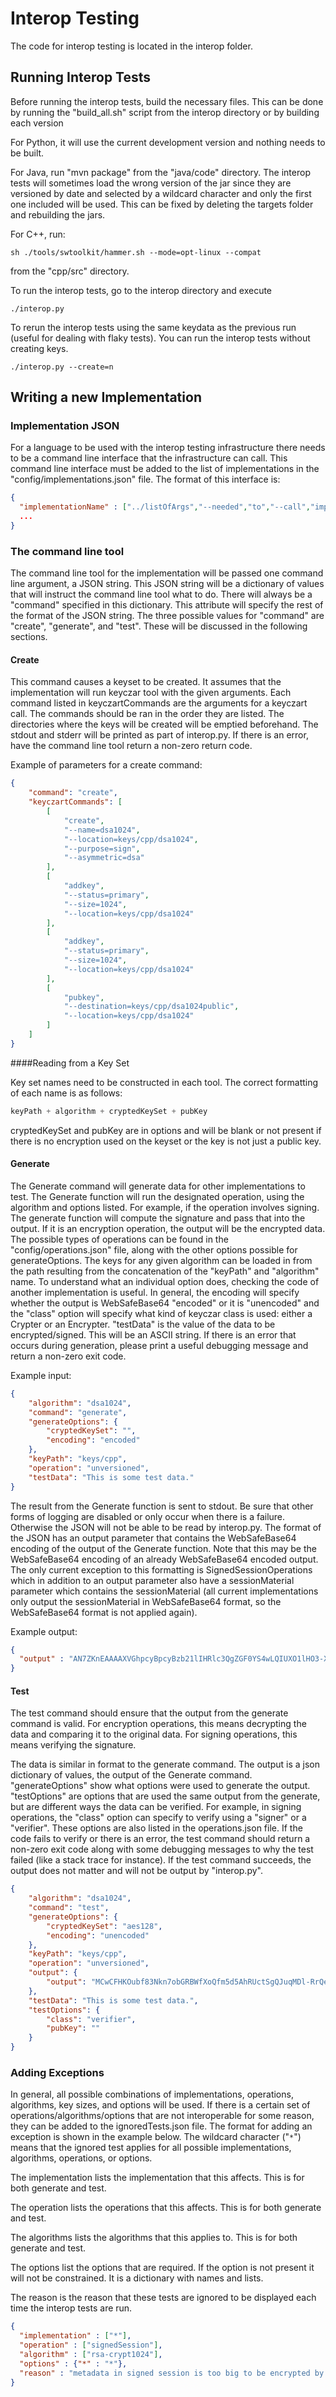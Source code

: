 # Interop Testing

The code for interop testing is located in the interop folder.

## Running Interop Tests


Before running the interop tests, build the necessary files. This can
be done by running the "build_all.sh" script from the interop
directory or by building each version

For Python, it will use the current development version and nothing
needs to be built.

For Java, run "mvn package" from the "java/code" directory. The
interop tests will sometimes load the wrong version of the jar since
they are versioned by date and selected by a wildcard character and
only the first one included will be used. This can be fixed by
deleting the targets folder and rebuilding the jars.

For C++, run:

```shell
sh ./tools/swtoolkit/hammer.sh --mode=opt-linux --compat
```

from the "cpp/src" directory.

To run the interop tests, go to the interop directory and execute

```shell
./interop.py
```

To rerun the interop tests using the same keydata as the previous run
(useful for dealing with flaky tests). You can run the interop tests
without creating keys.

```shell
./interop.py --create=n
```

## Writing a new Implementation

### Implementation JSON

For a language to be used with the interop testing infrastructure
there needs to be a command line interface that the infrastructure can
call. This command line interface must be added to the list of
implementations in the "config/implementations.json" file. The format
of this interface is:

```json
{
  "implementationName" : ["../listOfArgs","--needed","to","--call","implementation"],
  ...
}
```

### The command line tool

The command line tool for the implementation will be passed one
command line argument, a JSON string. This JSON string will be a
dictionary of values that will instruct the command line tool what to
do. There will always be a "command" specified in this
dictionary. This attribute will specify the rest of the format of the
JSON string. The three possible values for "command" are "create",
"generate", and "test". These will be discussed in the following
sections.

#### Create

This command causes a keyset to be created. It assumes that the
implementation will run keyczar tool with the given arguments. Each
command listed in keyczartCommands are the arguments for a keyczart
call. The commands should be ran in the order they are listed. The
directories where the keys will be created will be emptied
beforehand. The stdout and stderr will be printed as part of
interop.py. If there is an error, have the command line tool return a
non-zero return code.

Example of parameters for a create command:

```json
{
    "command": "create",
    "keyczartCommands": [
        [
            "create",
            "--name=dsa1024",
            "--location=keys/cpp/dsa1024",
            "--purpose=sign",
            "--asymmetric=dsa"
        ],
        [
            "addkey",
            "--status=primary",
            "--size=1024",
            "--location=keys/cpp/dsa1024"
        ],
        [
            "addkey",
            "--status=primary",
            "--size=1024",
            "--location=keys/cpp/dsa1024"
        ],
        [
            "pubkey",
            "--destination=keys/cpp/dsa1024public",
            "--location=keys/cpp/dsa1024"
        ]
    ]
}
```

####Reading from a Key Set

Key set names need to be constructed in each tool. The correct
formatting of each name is as follows:

```java
keyPath + algorithm + cryptedKeySet + pubKey
```

cryptedKeySet and pubKey are in options and will be blank or not
present if there is no encryption used on the keyset or the key is not
just a public key.

#### Generate

The Generate command will generate data for other implementations to
test. The Generate function will run the designated operation, using
the algorithm and options listed. For example, if the operation
involves signing. The generate function will compute the signature and
pass that into the output. If it is an encryption operation, the
output will be the encrypted data. The possible types of operations
can be found in the "config/operations.json" file, along with the
other options possible for generateOptions. The keys for any given
algorithm can be loaded in from the path resulting from the
concatenation of the "keyPath" and "algorithm" name. To understand
what an individual option does, checking the code of another
implementation is useful. In general, the encoding will specify
whether the output is WebSafeBase64 "encoded" or it is "unencoded" and
the "class" option will specify what kind of keyczar class is used:
either a Crypter or an Encrypter. "testData" is the value of the data
to be encrypted/signed. This will be an ASCII string. If there is an
error that occurs during generation, please print a useful debugging
message and return a non-zero exit code.

Example input:

```json
{
    "algorithm": "dsa1024",
    "command": "generate",
    "generateOptions": {
        "cryptedKeySet": "",
        "encoding": "encoded"
    },
    "keyPath": "keys/cpp",
    "operation": "unversioned",
    "testData": "This is some test data."
}
```

The result from the Generate function is sent to stdout. Be sure that
other forms of logging are disabled or only occur when there is a
failure. Otherwise the JSON will not be able to be read by interop.py.
The format of the JSON has an output parameter that contains the
WebSafeBase64 encoding of the output of the Generate function. Note
that this may be the WebSafeBase64 encoding of an already
WebSafeBase64 encoded output. The only current exception to this
formatting is SignedSessionOperations which in addition to an output
parameter also have a sessionMaterial parameter which contains the
sessionMaterial (all current implementations only output the
sessionMaterial in WebSafeBase64 format, so the WebSafeBase64 format
is not applied again).

Example output:

```json
{
  "output" : "AN7ZKnEAAAAXVGhpcyBpcyBzb21lIHRlc3QgZGF0YS4wLQIUXO1lHO3-X43qIYayDyNR3LNrOjwCFQCmW7NA6qY1tQy83UkTRyySyWfcVw"
}
```

#### Test

The test command should ensure that the output from the generate
command is valid. For encryption operations, this means decrypting the
data and comparing it to the original data. For signing operations,
this means verifying the signature.

The data is similar in format to the generate command. The output is a
json dictionary of values, the output of the Generate
command. "generateOptions" show what options were used to generate the
output. "testOptions" are options that are used the same output from
the generate, but are different ways the data can be verified. For
example, in signing operations, the "class" option can specify to
verify using a "signer" or a "verifier". These options are also listed
in the operations.json file. If the code fails to verify or there is
an error, the test command should return a non-zero exit code along
with some debugging messages to why the test failed (like a stack
trace for instance). If the test command succeeds, the output does not
matter and will not be output by "interop.py".

```json
{
    "algorithm": "dsa1024",
    "command": "test",
    "generateOptions": {
        "cryptedKeySet": "aes128",
        "encoding": "unencoded"
    },
    "keyPath": "keys/cpp",
    "operation": "unversioned",
    "output": {
        "output": "MCwCFHKOubf83Nkn7obGRBWfXoQfm5d5AhRUctSgQJuqMDl-RrQesFLAP57xrA"
    },
    "testData": "This is some test data.",
    "testOptions": {
        "class": "verifier",
        "pubKey": ""
    }
}
```

### Adding Exceptions

In general, all possible combinations of implementations, operations,
algorithms, key sizes, and options will be used. If there is a certain
set of operations/algorithms/options that are not interoperable for
some reason, they can be added to the ignoredTests.json file. The
format for adding an exception is shown in the example below. The
wildcard character ("`*`") means that the ignored test applies for all
possible implementations, algorithms, operations, or options.

The implementation lists the implementation that this affects. This is
for both generate and test.

The operation lists the operations that this affects. This is for both
generate and test.

The algorithms lists the algorithms that this applies to. This is for
both generate and test.

The options list the options that are required. If the option is not
present it will not be constrained. It is a dictionary with names and
lists.

The reason is the reason that these tests are ignored to be displayed
each time the interop tests are run.

```json
{
  "implementation" : ["*"],
  "operation" : ["signedSession"],
  "algorithm" : ["rsa-crypt1024"],
  "options" : {"*" : "*"},
  "reason" : "metadata in signed session is too big to be encrypted by 1024 bit RSA"
}
```
